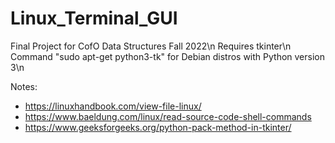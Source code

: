 # Linux_Terminal_GUI
Final Project for CofO Data Structures Fall 2022\n
Requires tkinter\n
Command "sudo apt-get python3-tk" for Debian distros with Python version 3\n

Notes:
- https://linuxhandbook.com/view-file-linux/
- https://www.baeldung.com/linux/read-source-code-shell-commands
- https://www.geeksforgeeks.org/python-pack-method-in-tkinter/
